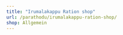 ```yaml
---
title: "Irumalakappu Ration shop"
url: /parathodu/irumalakappu-ration-shop/
shop: Allgemein
---
```

